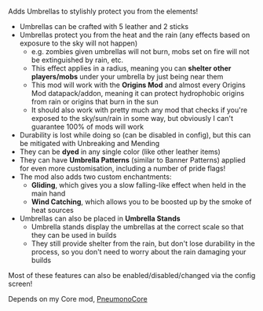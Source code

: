 Adds Umbrellas to stylishly protect you from the elements!
- Umbrellas can be crafted with 5 leather and 2 sticks
- Umbrellas protect you from the heat and the rain (any effects based on exposure to the sky will not happen)
  - e.g. zombies given umbrellas will not burn, mobs set on fire will not be extinguished by rain, etc.
  - This effect applies in a radius, meaning you can **shelter other players/mobs** under your umbrella by just being near them
  - This mod will work with the **Origins Mod** and almost every Origins Mod datapack/addon, meaning it can protect hydrophobic origins from rain or origins that burn in the sun
  - It should also work with pretty much any mod that checks if you're exposed to the sky/sun/rain in some way, but obviously I can't guarantee 100% of mods will work
- Durability is lost while doing so (can be disabled in config), but this can be mitigated with Unbreaking and Mending
- They can be **dyed** in any single color (like other leather items)
- They can have **Umbrella Patterns** (similar to Banner Patterns) applied for even more customisation, including a number of pride flags!
- The mod also adds two custom enchantments:
  - **Gliding**, which gives you a slow falling-like effect when held in the main hand
  - **Wind Catching**, which allows you to be boosted up by the smoke of heat sources
- Umbrellas can also be placed in **Umbrella Stands**
  - Umbrella stands display the umbrellas at the correct scale so that they can be used in builds
  - They still provide shelter from the rain, but don't lose durability in the process, so you don't need to worry about the rain damaging your builds

Most of these features can also be enabled/disabled/changed via the config screen!

Depends on my Core mod, [PneumonoCore](https://modrinth.com/mod/pneumono_core)
